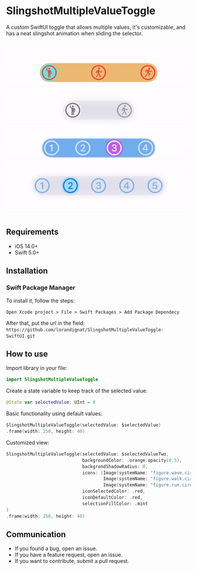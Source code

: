 # SlingshotMultipleValueToggle
A custom SwiftUI toggle that allows multiple values, it's customizable, and has a neat slingshot animation when sliding the selector.

![Showcase](https://github.com/lorandignat/SlingshotMultipleValueToggle-SwiftUI/blob/main/Showcase/showcase.gif)

## Requirements

- iOS 14.0+
- Swift 5.0+

## Installation

### Swift Package Manager

To install
it, follow the steps:

```script
Open Xcode project > File > Swift Packages > Add Package Dependecy
```

After that, put the url in the field: `https://github.com/lorandignat/SlingshotMultipleValueToggle-SwiftUI.git`

## How to use

Import library in your file:

```Swift
import SlingshotMultipleValueToggle
```

Create a state variable to keep track of the selected value:

```Swift
@State var selectedValue: UInt = 0
```

Basic functionality using default values:

```Swift
SlingshotMultipleValueToggle(selectedValue: $selectedValue)
.frame(width: 250, height: 40)
```

Customized view:

```Swift
SlingshotMultipleValueToggle(selectedValue: $selectedValueTwo,
                             backgroundColor: .orange.opacity(0.5),
                             backgrondShadowRadius: 0,
                             icons: [Image(systemName: "figure.wave.circle"),
                                     Image(systemName: "figure.walk.circle"),
                                     Image(systemName: "figure.run.circle")],
                             iconSelectedColor: .red,
                             iconDefaultColor: .red,
                             selectionFillColor: .mint
)
.frame(width: 250, height: 40)
```

## Communication

- If you found a bug, open an issue.
- If you have a feature request, open an issue.
- If you want to contribute, submit a pull request.
